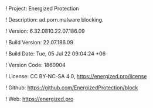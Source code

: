 ! Project: Energized Protection

! Description: ad.porn.malware blocking.

! Version: 6.32.0810.22.07.186.09

! Build Version: 22.07.186.09

! Build Date: Tue, 05 Jul 22 09:04:24 +06

! Version Code: 1860904

! License: CC BY-NC-SA 4.0, https://energized.pro/license

! Github: https://github.com/EnergizedProtection/block

! Web: https://energized.pro
